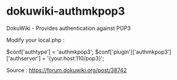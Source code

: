 dokuwiki-authmkpop3
===================

DokuWiki - Provides authentication against POP3

Modify your local.php :

$conf['authtype'] = 'authmkpop3';
$conf['plugin']['authmkpop3']['authserver'] = '{your.host:110/pop3}';

Source : https://forum.dokuwiki.org/post/38742
